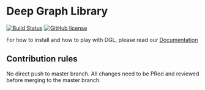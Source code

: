 # Deep Graph Library
[![Build Status](http://ci.dgl.ai:80/buildStatus/icon?job=DGL/master)](http://ci.dgl.ai:80/job/DGL/job/master/)
[![GitHub license](https://dmlc.github.io/img/apache2.svg)](./LICENSE)




For how to install and how to play with DGL, please read our
[Documentation](http://docs.dgl.ai)


## Contribution rules
No direct push to master branch. All changes need to be PRed and reviewed before merging to the
master branch.
